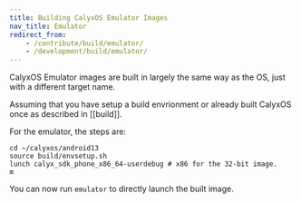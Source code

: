 ```yaml
---
title: Building CalyxOS Emulator Images
nav_title: Emulator
redirect_from:
    - /contribute/build/emulator/
    - /development/build/emulator/
---
```


CalyxOS Emulator images are built in largely the same way as the OS, just with a different target name.

Assuming that you have setup a build envrionment or already built CalyxOS once as described in [[build]].

For the emulator, the steps are:

```shell
cd ~/calyxos/android13
source build/envsetup.sh
lunch calyx_sdk_phone_x86_64-userdebug # x86 for the 32-bit image.
m
```

You can now run `emulator` to directly launch the built image.
